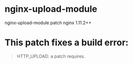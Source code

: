 # nginx-upload-module
nginx-upload-module patch nginx 1.11.2++

# This patch fixes a build error:

> HTTP_UPLOAD: a patch requires.
